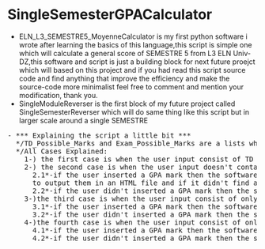 # SingleSemesterGPACalculator
- ELN_L3_SEMESTRE5_MoyenneCalculator is my first python software i wrote after learning the basics of this language,this script is simple one which will calculate a general score of SEMESTRE 5 from L3 ELN Univ-DZ,this software and script is just a building block for next future proejct which will based on this project and if you had read this script source code and find anything that improve the efficiency and make the source-code more minimalist feel free to comment and mention your modification, thank you.
- SingleModuleReverser is the first block of my future project called SingleSemesterReverser which will do same thing like this script but in larger scale around a single SEMESTRE
<pre>- *** Explaining the script a little bit ***
  */TD_Possible_Marks and Exam_Possible_Marks are a lists which contain all possible marks of both Exam and TD and the counting will start from 0.00 to 20.00 by 0.25 as an increment
  */All Cases Explained:
    1-) the first case is when the user input consist of TD and Exam mark then it will calculate GPA in a normal way
    2-) the second case is when the user input doesn't contain TD and Exam mark then a request will be made of entering GPA mark then :
      2.1*-if the user inserted a GPA mark then the software will calculate all possible marks of TD and Exam from their lists mentioned above and it will choose only correct ones 
      to output them in an HTML file and if it didn't find any correct ones it will output an error HTML file
      2.2*-if the user didn't inserted a GPA mark then the software will calculate all possible marks of TD and Exam from their lists mentioned above and output all possible results in a HTML file
    3-)the third case is when the user input consist of only Exam mark then it will branch into two sub-cases:
      3.1*-if the user inserted a GPA mark then the software will calculate all possible marks TD marks that prove the formula of GPA right and it will output them into an html file
      3.2*-if the user didn't inserted a GPA mark then the software will calculate all possible TD marks and  their fellow GPA results and also output them into an HTML file
    4-)the fourth case is when the user input consist of only TD mark then it will branch into two sub-cases:
      4.1*-if the user inserted a GPA mark then the software will calculate all possible marks Exam marks that prove the formula of GPA right and it will output them into an html file
      4.2*-if the user didn't inserted a GPA mark then the software will calculate all possible Exam marks and  their fellow GPA results and also output them into an HTML file
</pre>
